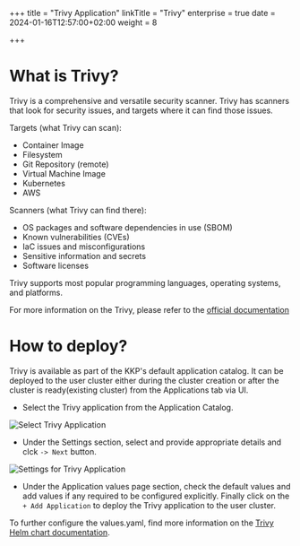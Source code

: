 +++
title = "Trivy Application"
linkTitle = "Trivy"
enterprise = true
date = 2024-01-16T12:57:00+02:00
weight = 8

+++

# What is Trivy?

Trivy is a comprehensive and versatile security scanner. Trivy has scanners that look for security issues, and targets where it can find those issues.

Targets (what Trivy can scan):

- Container Image
- Filesystem
- Git Repository (remote)
- Virtual Machine Image
- Kubernetes
- AWS

Scanners (what Trivy can find there):

- OS packages and software dependencies in use (SBOM)
- Known vulnerabilities (CVEs)
- IaC issues and misconfigurations
- Sensitive information and secrets
- Software licenses

Trivy supports most popular programming languages, operating systems, and platforms. 

For more information on the Trivy, please refer to the [official documentation](https://aquasecurity.github.io/trivy/v0.49/docs/)

# How to deploy?

Trivy is available as part of the KKP's default application catalog. 
It can be deployed to the user cluster either during the cluster creation or after the cluster is ready(existing cluster) from the Applications tab via UI.

* Select the Trivy application from the Application Catalog.

![Select Trivy Application](/img/kubermatic/common/applications/default-app-catalog/01-select-application-trivy-app.png)

* Under the Settings section, select and provide appropriate details and clck `-> Next` button.

![Settings for Trivy Application](/img/kubermatic/common/applications/default-app-catalog/02-settings-trivy-app.png)

* Under the Application values page section, check the default values and add values if any required to be configured explicitly. Finally click on the `+ Add Application` to deploy the Trivy application to the user cluster.

To further configure the values.yaml, find more information on the [Trivy Helm chart documentation](https://github.com/aquasecurity/trivy/tree/main/helm/trivy).
